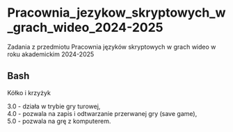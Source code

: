 # Pracownia_jezykow_skryptowych_w_grach_wideo_2024-2025

Zadania z przedmiotu Pracownia języków skryptowych w grach wideo w roku akademickim 2024-2025

## Bash

Kółko i krzyżyk

3.0 - działa w trybie gry turowej,  
4.0 - pozwala na zapis i odtwarzanie przerwanej gry (save game),  
5.0 - pozwala na grę z komputerem.  
